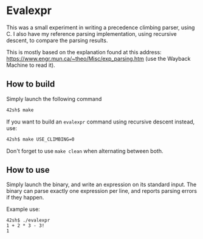 # Evalexpr

This was a small experiment in writing a precedence climbing parser, using C.
I also have my reference parsing implementation, using recursive descent, to
compare the parsing results.

This is mostly based on the explanation found at this address:
https://www.engr.mun.ca/~theo/Misc/exp_parsing.htm (use the Wayback Machine to
read it).

## How to build

Simply launch the following command

```sh
42sh$ make
```

If you want to build an `evalexpr` command using recursive descent instead, use:

```sh
42sh$ make USE_CLIMBING=0
```

Don't forget to use `make clean` when alternating between both.


## How to use

Simply launch the binary, and write an expression on its standard input. The
binary can parse exactly one expression per line, and reports parsing errors if
they happen.

Example use:

```none
42sh$ ./evalexpr
1 + 2 * 3 - 3!
1
```
